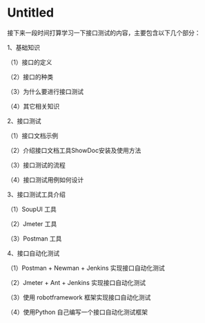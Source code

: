 # Untitled

接下来一段时间打算学习一下接口测试的内容，主要包含以下几个部分：

1、基础知识

（1）接口的定义

（2）接口的种类

（3）为什么要进行接口测试

（4）其它相关知识

2、接口测试

（1）接口文档示例

（2）介绍接口文档工具ShowDoc安装及使用方法

（3）接口测试的流程

（4）接口测试用例如何设计

3、接口测试工具介绍

（1）SoupUI 工具

（2）Jmeter 工具

（3）Postman 工具

4、接口自动化测试

（1）Postman + Newman + Jenkins 实现接口自动化测试

（2）Jmeter + Ant + Jenkins 实现接口自动化测试

（3）使用 robotframework 框架实现接口自动化测试

（4）使用Python 自己编写一个接口自动化测试框架

